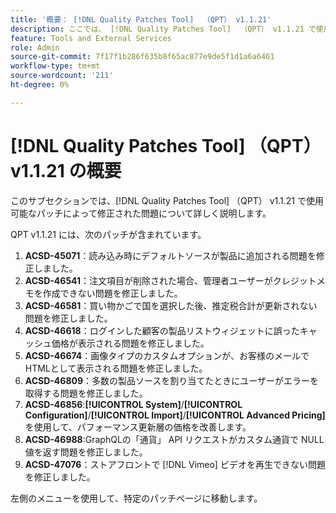 ```yaml
---
title: '概要： [!DNL Quality Patches Tool]  （QPT） v1.1.21'
description: ここでは、 [!DNL Quality Patches Tool]  （QPT） v1.1.21 で使用可能なパッチによって修正された問題について詳しく説明します。
feature: Tools and External Services
role: Admin
source-git-commit: 7f17f1b286f635b8f65ac877e9de5f1d1a6a6461
workflow-type: tm+mt
source-wordcount: '211'
ht-degree: 0%

---
```


# [!DNL Quality Patches Tool] （QPT） v1.1.21 の概要

このサブセクションでは、[!DNL Quality Patches Tool] （QPT） v1.1.21 で使用可能なパッチによって修正された問題について詳しく説明します。

QPT v1.1.21 には、次のパッチが含まれています。

1. **ACSD-45071**：読み込み時にデフォルトソースが製品に追加される問題を修正しました。
1. **ACSD-46541**：注文項目が削除された場合、管理者ユーザーがクレジットメモを作成できない問題を修正しました。
1. **ACSD-46581**：買い物かごで国を選択した後、推定税合計が更新されない問題を修正しました。
1. **ACSD-46618**：ログインした顧客の製品リストウィジェットに誤ったキャッシュ価格が表示される問題を修正しました。
1. **ACSD-46674**：画像タイプのカスタムオプションが、お客様のメールでHTMLとして表示される問題を修正しました。
1. **ACSD-46809**：多数の製品ソースを割り当てたときにユーザーがエラーを取得する問題を修正しました。
1. **ACSD-46856**:**[!UICONTROL System]**/**[!UICONTROL Configuration]**/**[!UICONTROL Import]**/**[!UICONTROL Advanced Pricing]** を使用して、パフォーマンス更新層の価格を改善します。
1. **ACSD-46988**:GraphQLの「通貨」 API リクエストがカスタム通貨で NULL 値を返す問題を修正しました。
1. **ACSD-47076**：ストアフロントで [!DNL Vimeo] ビデオを再生できない問題を修正しました。

左側のメニューを使用して、特定のパッチページに移動します。
